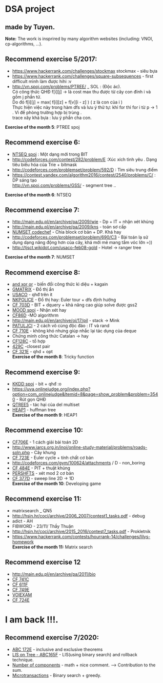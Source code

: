 # DSA project  
## made by Tuyen.  
**Note:** The work is insprired by many algorithm websites (including: VNOI, cp-algorithms, ...).  
## Recommend exercise 5/2017:  
+ https://www.hackerrank.com/challenges/stockmax stockmax - siêu bựa  
+ https://www.hackerrank.com/challenges/square-subsequences - first difficult mình làm được hihi :v  
+ http://vn.spoj.com/problems/PTREE/ _ SOL : (Độc ác).    
Có công thức QHĐ f[i][j] → là cost max thu được từ cây con đỉnh i và gồm j phần tử.  
Do đó f[i][j] = max( f[i][z] + f[v][i - z] )  ( z là con của i )  
Thực hiện việc này trong hàm dfs và lưu ý thử tự: khi for thì for i từ p → 1 . Vì đề phòng trường hợp bị trùng .  
trace xây khá bựa : lưu ý phần cha con.  

**Exercise of the month 5**: PTREE spoj  

## Recommend exercise 6:    
+ [NTSEQ spoj](http://vn.spoj.com/problems/NTSEQ/) :  Một dạng mới trong BIT  
+ http://codeforces.com/contest/282/problem/E :Xúc xích tình yêu . Dạng tiêu biểu hóa của Trie + bitmask  
+ http://codeforces.com/problemset/problem/592/D : Tìm siêu trung điểm  
+ https://contest.yandex.com/algorithm2016/contest/2540/problems/C/ : DP sáng tạo  
http://vn.spoj.com/problems/GSS/ - segment tree ..  

**Exercise of the month 6**: NTSEQ  
## Recommend exercise 7:  
+ http://main.edu.pl/en/archive/pa/2009/wie - Dp + IT + nhận xét khủng  
+ http://main.edu.pl/en/archive/pa/2009/kns - toán sơ cấp  
+ [NUMSET codechef](https://www.codechef.com/problems/NUMSET) - Chia block cơ bản + DP. Khá hay  
+ http://codeforces.com/problemset/problem/690/C3 - Bài toán lạ sử dụng dạng năng động hơn của cây, khá mới mẻ mang tầm vóc lớn =))  
+ http://tjsct.wikidot.com/usaco-feb08-gold - Hotel → ranger tree  

**Exercise of the month 7**: NUMSET   
## Recommend exercise 8:  
+ [and xor or](https://www.hackerrank.com/challenges/and-xor-or) - biến đổi công thức kì diệu + kagain  
+ [GMATRIX](http://www.spoj.com/problems/GMATRIX/) - Đồ thị ẩn  
+ [USACO](http://usaco.org/index.php?page=viewproblem2&cpid=365) - qhđ trên it  
+ [NKPOLICE](http://vn.spoj.com/problems/NKPOLICE/) - Đồ thị hay: Euler tour  +  dfs định hướng  
+ [CF 703D](http://codeforces.com/contest/703/problem/D) - BIT + dquery + khả năng cao giúp solve được gss2  
+ [MOOD spoj](http://www.spoj.com/DUTUYEN/problems/MODD/) - Nhận xét hay
+ [CF86D](http://codeforces.com/contest/86/problem/D) -MO algorithrm   
+ http://main.edu.pl/en/archive/oi/17/pil - stack → Mink  
+ [PATULJCI](http://vn.spoj.com/problems/PATULJCI/) - 2 cách vô cùng độc đáo : IT và rand  
+ [CF 710E](http://codeforces.com/contest/710/problem/E) - không khó nhưng giúp nhắc lại tác dụng của deque  
+ Chứng minh công thức Catalan → hay 
+ [CF128C](http://codeforces.com/contest/128/problem/C) - tổ hợp  
+ [429C](http://codeforces.com/problemset/problem/429/D) -closest pair  
+ [CF 321E](http://codeforces.com/contest/321/problem/E) - qhd + opt  
**Exercise of the month 8**: Tricky function  
## Recommend exercise 9:  
+ [KKDD spoj](http://vn.spoj.com/problems/KKDD/) - bit + qhđ :o  
+ https://uva.onlinejudge.org/index.php?option=com_onlinejudge&Itemid=8&page=show_problem&problem=3540 - Rút gọn QHĐ  
+ [QTREE5](http://www.spoj.com/problems/QTREE5/) - tác hại của del multiset  
+ [HEAP1](http://vn.spoj.com/problems/HEAP1/) - huffman tree  
**Exercise of the month 9**: HEAP1  
## Recommend exercise 10:  
+ [CF706E](http://codeforces.com/problemset/problem/706/E) - 1 cách giải bài toán 2D  
+ http://www.iarcs.org.in/inoi/online-study-material/problems/roads-soln.php - Cây khung  
+ [CF 723E](http://codeforces.com/contest/723/problem/E) - Euler cycle + tính chất cơ bản  
+ http://codeforces.com/gym/100624/attachments / D - non_boring  
+ [CF 484E](http://codeforces.com/contest/484/problem/E)  - PIT + thuật khủng  
+ [PERSHFTS](https://www.codechef.com/OCT15/problems/PERSHFTS) - xét mod 2 cơ bản  
+ [CF 377D](http://codeforces.com/problemset/problem/377/D) - sweep line 2D → 1D  
**Exercise of the month 10**: Developing game  
## Recommend exercise 11:
+ matrixsearch _ QN5  
+ http://hsin.hr/coci/archive/2006_2007/contest1_tasks.pdf - debug  
+ adict - AH  
+ FIBWORD - 23/11/ Thầy Thuận  
+ http://hsin.hr/coci/archive/2015_2016/contest7_tasks.pdf - Prokletnik  
+ https://www.hackerrank.com/contests/hourrank-14/challenges/lilys-homework  
**Exercise of the month 11:** Matrix search  
## Recommend exercise 12  
+ http://main.edu.pl/en/archive/pa/2011/bio  
+ [CF 741C](http://codeforces.com/contest/741/problem/C)  
+ [CF 611F](http://codeforces.com/contest/611/problem/F)    
+ [CF 749E](http://codeforces.com/contest/749/problem/E)    
+ [VOIEXAM](http://vn.spoj.com/problems/VOIEXAM/)  
+ [CF 724E](http://codeforces.com/contest/724/problem/E)     
# I am back !!!.  
## Recommend exercise 7/2020:  
+ [ABC 172E](https://atcoder.jp/contests/abc172/tasks/abc172_e) - inclusive and exclusive theorems  
+ [LIS on Tree - ABC165F](https://atcoder.jp/contests/abc165/tasks/abc165_f) - LIS(using binary search) and rollback technique.  
+ [Number of components](https://codeforces.com/contest/1151/problem/E) - math + nice comment. --> Contribution to the sum.  
+ [Microtransactions](https://codeforces.com/contest/1165/problem/F2) - Binary search + greedy.  








 
